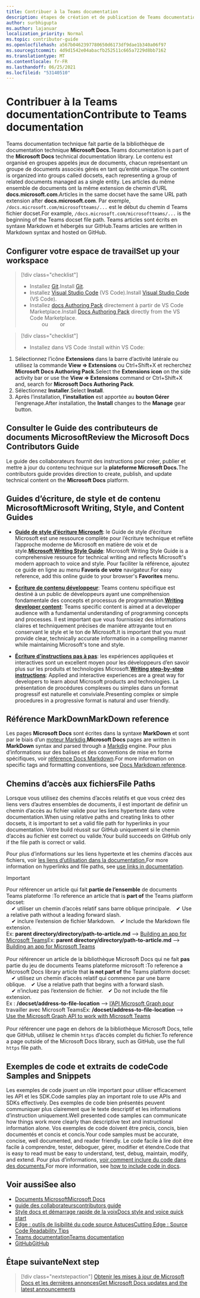 ```yaml
---
title: Contribuer à la Teams documentation
description: étapes de création et de publication de Teams documentation
author: surbhigupta
ms.author: lajanuar
localization_priority: Normal
ms.topic: contributor-guide
ms.openlocfilehash: a567b0462397780650d6173df9dae1b340a06f97
ms.sourcegitcommit: 4d9d1542e04abacfb252511c665a7229d8bb7162
ms.translationtype: MT
ms.contentlocale: fr-FR
ms.lasthandoff: 06/25/2021
ms.locfileid: "53140510"
---
```

# <a name="contribute-to-teams-documentation"></a><span data-ttu-id="057b4-103">Contribuer à la Teams documentation</span><span class="sxs-lookup"><span data-stu-id="057b4-103">Contribute to Teams documentation</span></span>

<span data-ttu-id="057b4-104">Teams documentation technique fait partie de la bibliothèque de documentation technique **Microsoft Docs.**</span><span class="sxs-lookup"><span data-stu-id="057b4-104">Teams documentation is part of the **Microsoft Docs** technical documentation library.</span></span> <span data-ttu-id="057b4-105">Le contenu est organisé en groupes appelés jeux de documents, chacun représentant un groupe de documents associés gérés en tant qu’entité unique.</span><span class="sxs-lookup"><span data-stu-id="057b4-105">The content is organized into groups called docsets, each representing a group of related documents managed as a single entity.</span></span> <span data-ttu-id="057b4-106">Les articles du même ensemble de documents ont la même extension de chemin d’URL **docs.microsoft.com**.</span><span class="sxs-lookup"><span data-stu-id="057b4-106">Articles in the same docset have the same URL path extension after **docs.microsoft.com**.</span></span> <span data-ttu-id="057b4-107">Par exemple, `/docs.microsoft.com/microsoftteams/...` est le début du chemin d Teams fichier docset.</span><span class="sxs-lookup"><span data-stu-id="057b4-107">For example, `/docs.microsoft.com/microsoftteams/...` is the beginning of the Teams docset file path.</span></span> <span data-ttu-id="057b4-108">Teams articles sont écrits en syntaxe Markdown et hébergés sur GitHub.</span><span class="sxs-lookup"><span data-stu-id="057b4-108">Teams articles are written in Markdown syntax and hosted on GitHub.</span></span>

## <a name="set-up-your-workspace"></a><span data-ttu-id="057b4-109">Configurer votre espace de travail</span><span class="sxs-lookup"><span data-stu-id="057b4-109">Set up your workspace</span></span>

> [!div class="checklist"]
>
> * <span data-ttu-id="057b4-110">Installez [Git](https://git-scm.com/book/en/v2/Getting-Started-Installing-Git).</span><span class="sxs-lookup"><span data-stu-id="057b4-110">Install [Git](https://git-scm.com/book/en/v2/Getting-Started-Installing-Git).</span></span>
> * <span data-ttu-id="057b4-111">Installez [Visual Studio Code](https://code.visualstudio.com/) (VS Code).</span><span class="sxs-lookup"><span data-stu-id="057b4-111">Install [Visual Studio Code](https://code.visualstudio.com/) (VS Code).</span></span>
> * <span data-ttu-id="057b4-112">Installez [docs Authoring Pack](https://marketplace.visualstudio.com/items?itemName=docsmsft.docs-authoring-pack) directement à partir de VS Code Marketplace.</span><span class="sxs-lookup"><span data-stu-id="057b4-112">Install [Docs Authoring Pack](https://marketplace.visualstudio.com/items?itemName=docsmsft.docs-authoring-pack) directly from the VS Code Marketplace.</span></span>
<br><span data-ttu-id="057b4-113">&emsp;&emsp; ou</span><span class="sxs-lookup"><span data-stu-id="057b4-113">&emsp;&emsp; or</span></span>

> [!div class="checklist"]
>
> * <span data-ttu-id="057b4-114">Installez dans VS Code :</span><span class="sxs-lookup"><span data-stu-id="057b4-114">Install within VS Code:</span></span>

   1. <span data-ttu-id="057b4-115">Sélectionnez l’icône **Extensions** dans la barre d’activité latérale ou utilisez la commande **View => Extensions** ou Ctrl+Shift+X et recherchez **Microsoft Docs Authoring Pack**.</span><span class="sxs-lookup"><span data-stu-id="057b4-115">Select the **Extensions icon** on the side activity bar or use the **View => Extensions** command or Ctrl+Shift+X and, search for **Microsoft Docs Authoring Pack**.</span></span>
   1. <span data-ttu-id="057b4-116">Sélectionnez **Installer**.</span><span class="sxs-lookup"><span data-stu-id="057b4-116">Select **Install**.</span></span>
   1. <span data-ttu-id="057b4-117">Après l’installation, **l’installation** est apportée au **bouton Gérer** l’engrenage.</span><span class="sxs-lookup"><span data-stu-id="057b4-117">After installation, the **Install** changes to the **Manage** gear button.</span></span>

## <a name="review-the-microsoft-docs-contributors-guide"></a><span data-ttu-id="057b4-118">Consulter le Guide des contributeurs de documents Microsoft</span><span class="sxs-lookup"><span data-stu-id="057b4-118">Review the Microsoft Docs Contributors Guide</span></span>

<span data-ttu-id="057b4-119">Le guide des collaborateurs fournit des instructions pour créer, publier et mettre à jour du contenu technique sur la **plateforme Microsoft Docs.**</span><span class="sxs-lookup"><span data-stu-id="057b4-119">The contributors guide provides direction to create, publish, and update technical content on the **Microsoft Docs** platform.</span></span> 

## <a name="microsoft-writing-style-and-content-guides"></a><span data-ttu-id="057b4-120">Guides d’écriture, de style et de contenu Microsoft</span><span class="sxs-lookup"><span data-stu-id="057b4-120">Microsoft Writing, Style, and Content Guides</span></span>

* <span data-ttu-id="057b4-121">**[Guide de style d’écriture Microsoft](/style-guide/welcome)**: le Guide de style d’écriture Microsoft est une ressource complète pour l’écriture technique et reflète l’approche moderne de Microsoft en matière de voix et de style.</span><span class="sxs-lookup"><span data-stu-id="057b4-121">**[Microsoft Writing Style Guide](/style-guide/welcome)**: Microsoft Writing Style Guide is a comprehensive resource for technical writing and reflects Microsoft's modern approach to voice and style.</span></span> <span data-ttu-id="057b4-122">Pour faciliter la référence, ajoutez ce guide en ligne au menu **Favoris de votre** navigateur.</span><span class="sxs-lookup"><span data-stu-id="057b4-122">For easy reference, add this online guide to your browser's **Favorites** menu.</span></span>

* <span data-ttu-id="057b4-123">**[Écriture de contenu développeur](/style-guide/developer-content/)**: Teams contenu spécifique est destiné à un public de développeurs ayant une compréhension fondamentale des concepts et processus de programmation.</span><span class="sxs-lookup"><span data-stu-id="057b4-123">**[Writing developer content](/style-guide/developer-content/)**: Teams specific content is aimed at a developer audience with a fundamental understanding of programming concepts and processes.</span></span> <span data-ttu-id="057b4-124">Il est important que vous fournissiez des informations claires et techniquement précises de manière attrayante tout en conservant le style et le ton de Microsoft.</span><span class="sxs-lookup"><span data-stu-id="057b4-124">It is important that you must provide clear, technically accurate information in a compelling manner while maintaining Microsoft's tone and style.</span></span>

* <span data-ttu-id="057b4-125">**[Écriture d’instructions pas à pas](/style-guide/procedures-instructions/writing-step-by-step-instructions)**: les expériences appliquées et interactives sont un excellent moyen pour les développeurs d’en savoir plus sur les produits et technologies Microsoft.</span><span class="sxs-lookup"><span data-stu-id="057b4-125">**[Writing step-by-step instructions](/style-guide/procedures-instructions/writing-step-by-step-instructions)**: Applied and interactive experiences are a great way for developers to learn about Microsoft products and technologies.</span></span> <span data-ttu-id="057b4-126">La présentation de procédures complexes ou simples dans un format progressif est naturelle et conviviale.</span><span class="sxs-lookup"><span data-stu-id="057b4-126">Presenting complex or simple procedures in a progressive format is natural and user friendly.</span></span>

## <a name="markdown-reference"></a><span data-ttu-id="057b4-127">Référence MarkDown</span><span class="sxs-lookup"><span data-stu-id="057b4-127">MarkDown reference</span></span>

<span data-ttu-id="057b4-128">Les pages **Microsoft Docs** sont écrites dans la syntaxe **MarkDown** et sont par le biais d’un [moteur Markdig.](https://github.com/lunet-io/markdig)</span><span class="sxs-lookup"><span data-stu-id="057b4-128">**Microsoft Docs** pages are written in **MarkDown** syntax and parsed through a [Markdig](https://github.com/lunet-io/markdig) engine.</span></span> <span data-ttu-id="057b4-129">Pour plus d’informations sur des balises et des conventions de mise en forme spécifiques, voir [référence Docs Markdown](/contribute/markdown-reference).</span><span class="sxs-lookup"><span data-stu-id="057b4-129">For more information on specific tags and formatting conventions, see [Docs Markdown reference](/contribute/markdown-reference).</span></span>

## <a name="file-paths"></a><span data-ttu-id="057b4-130">Chemins d’accès aux fichiers</span><span class="sxs-lookup"><span data-stu-id="057b4-130">File Paths</span></span>

<span data-ttu-id="057b4-131">Lorsque vous utilisez des chemins d’accès relatifs et que vous créez des liens vers d’autres ensembles de documents, il est important de définir un chemin d’accès au fichier valide pour les liens hypertexte dans votre documentation.</span><span class="sxs-lookup"><span data-stu-id="057b4-131">When using relative paths and creating links to other docsets, it is important to set a valid file path for hyperlinks in your documentation.</span></span> <span data-ttu-id="057b4-132">Votre build réussit sur GitHub uniquement si le chemin d’accès au fichier est correct ou valide.</span><span class="sxs-lookup"><span data-stu-id="057b4-132">Your build succeeds on GitHub only if the file path is correct or valid.</span></span>
 
<span data-ttu-id="057b4-133">Pour plus d’informations sur les liens hypertexte et les chemins d’accès aux fichiers, voir [les liens d’utilisation dans la documentation.](/contribute/how-to-write-links)</span><span class="sxs-lookup"><span data-stu-id="057b4-133">For more information on hyperlinks and file paths, see [use links in documentation](/contribute/how-to-write-links).</span></span>

> [!IMPORTANT]
> <span data-ttu-id="057b4-134">Pour référencer un article qui fait **partie de l’ensemble** de documents Teams plateforme :</span><span class="sxs-lookup"><span data-stu-id="057b4-134">To reference an article that is **part of** the Teams platform docset:</span></span><br>
> <span data-ttu-id="057b4-135">&emsp;&#x2714; utiliser un chemin d’accès relatif sans barre oblique principale.</span><span class="sxs-lookup"><span data-stu-id="057b4-135">&emsp;&#x2714; Use a relative path without a leading forward slash.</span></span><br>
> <span data-ttu-id="057b4-136">&emsp;&#x2714; inclure l’extension de fichier Markdown.</span><span class="sxs-lookup"><span data-stu-id="057b4-136">&emsp;&#x2714; Include the Markdown file extension.</span></span><br>
><span data-ttu-id="057b4-137">Ex: **parent directory/directory/path-to-article.md** —> [Building an app for Microsoft Teams](../concepts/building-an-app.md)</span><span class="sxs-lookup"><span data-stu-id="057b4-137">Ex:  **parent directory/directory/path-to-article.md** —> [Building an app for Microsoft Teams](../concepts/building-an-app.md)</span></span> <br><br>
> <span data-ttu-id="057b4-138">Pour référencer un article de la bibliothèque Microsoft Docs qui ne fait **pas** partie du jeu de documents Teams plateforme microsoft :</span><span class="sxs-lookup"><span data-stu-id="057b4-138">To reference a Microsoft Docs library article that **is not part of** the Teams platform docset:</span></span><br>
> <span data-ttu-id="057b4-139">&emsp;&#x2714; utilisez un chemin d’accès relatif qui commence par une barre oblique.</span><span class="sxs-lookup"><span data-stu-id="057b4-139">&emsp;&#x2714; Use a relative path that begins with a forward slash.</span></span><br>
> <span data-ttu-id="057b4-140">&emsp;&#x2714; n’incluez pas l’extension de fichier.</span><span class="sxs-lookup"><span data-stu-id="057b4-140">&emsp;&#x2714; Do not include the file extension.</span></span> <br> <span data-ttu-id="057b4-141">Ex : **/docset/address-to-file-location** —> [l’API Microsoft Graph pour](/graph/api/resources/teams-api-overview) travailler avec Microsoft Teams</span><span class="sxs-lookup"><span data-stu-id="057b4-141">Ex:  **/docset/address-to-file-location** —> [Use the Microsoft Graph API to work with Microsoft Teams](/graph/api/resources/teams-api-overview)</span></span><br><br>
> <span data-ttu-id="057b4-142">Pour référencer une page en dehors de la bibliothèque Microsoft Docs, telle que GitHub, utilisez le chemin `https` d’accès complet du fichier.</span><span class="sxs-lookup"><span data-stu-id="057b4-142">To reference a page outside of the Microsoft Docs library, such as GitHub, use the full `https` file path.</span></span><br>

## <a name="code-samples-and-snippets"></a><span data-ttu-id="057b4-143">Exemples de code et extraits de code</span><span class="sxs-lookup"><span data-stu-id="057b4-143">Code Samples and Snippets</span></span>

<span data-ttu-id="057b4-144">Les exemples de code jouent un rôle important pour utiliser efficacement les API et les SDK.</span><span class="sxs-lookup"><span data-stu-id="057b4-144">Code samples play an important role to use APIs and SDKs effectively.</span></span> <span data-ttu-id="057b4-145">Des exemples de code bien présentés peuvent communiquer plus clairement que le texte descriptif et les informations d’instruction uniquement.</span><span class="sxs-lookup"><span data-stu-id="057b4-145">Well presented code samples can communicate how things work more clearly than descriptive text and instructional information alone.</span></span> <span data-ttu-id="057b4-146">Vos exemples de code doivent être précis, concis, bien documentés et concis et concis.</span><span class="sxs-lookup"><span data-stu-id="057b4-146">Your code samples must be accurate, concise, well documented, and reader friendly.</span></span> <span data-ttu-id="057b4-147">Le code facile à lire doit être facile à comprendre, tester, déboguer, gérer, modifier et étendre.</span><span class="sxs-lookup"><span data-stu-id="057b4-147">Code that is easy to read must be easy to understand, test, debug, maintain, modify, and extend.</span></span> <span data-ttu-id="057b4-148">Pour plus d’informations, [voir comment inclure du code dans des documents.](/contribute/code-in-docs)</span><span class="sxs-lookup"><span data-stu-id="057b4-148">For more information, see [how to include code in docs](/contribute/code-in-docs).</span></span>

## <a name="see-also"></a><span data-ttu-id="057b4-149">Voir aussi</span><span class="sxs-lookup"><span data-stu-id="057b4-149">See also</span></span>

* [<span data-ttu-id="057b4-150">Documents Microsoft</span><span class="sxs-lookup"><span data-stu-id="057b4-150">Microsoft Docs</span></span>](/)
* [<span data-ttu-id="057b4-151">guide des collaborateurs</span><span class="sxs-lookup"><span data-stu-id="057b4-151">contributors guide</span></span>](/contribute)
* [<span data-ttu-id="057b4-152">Style docs et démarrage rapide de la voix</span><span class="sxs-lookup"><span data-stu-id="057b4-152">Docs style and voice quick start</span></span>](/contribute/style-quick-start)
* [<span data-ttu-id="057b4-153">Edge : outils de lisibilité du code source Astuces</span><span class="sxs-lookup"><span data-stu-id="057b4-153">Cutting Edge : Source Code Readability Tips</span></span>](/archive/msdn-magazine/2014/october/cutting-edge-source-code-readability-tips)
* [<span data-ttu-id="057b4-154">Teams documentation</span><span class="sxs-lookup"><span data-stu-id="057b4-154">Teams documentation</span></span>](/microsoftteams/platform/overview)
* [<span data-ttu-id="057b4-155">GitHub</span><span class="sxs-lookup"><span data-stu-id="057b4-155">GitHub</span></span>](https://github.com/MicrosoftDocs/msteams-docs/tree/master/msteams-platform)


## <a name="next-step"></a><span data-ttu-id="057b4-156">Étape suivante</span><span class="sxs-lookup"><span data-stu-id="057b4-156">Next step</span></span>

> [!div class="nextstepaction"]
> [<span data-ttu-id="057b4-157">Obtenir les mises à jour de Microsoft Docs et les dernières annonces</span><span class="sxs-lookup"><span data-stu-id="057b4-157">Get Microsoft Docs updates and the latest announcements</span></span>](/teamblog)
